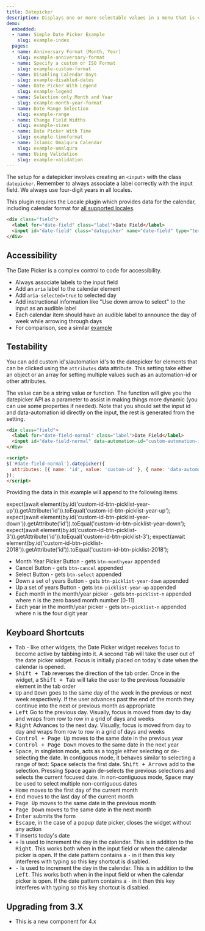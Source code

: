 ```yaml
---
title: Datepicker
description: Displays one or more selectable values in a menu that is collapsed by default. Best for allowing users to select date and time values from a predetermined calendar while ensuring appropriate value formatting.
demo:
  embedded:
  - name: Simple Date Picker Example
    slug: example-index
  pages:
  - name: Anniversary Format (Month, Year)
    slug: example-anniversary-format
  - name: Specify a custom or ISO Format
    slug: example-custom-format
  - name: Disabling Calendar Days
    slug: example-disabled-dates
  - name: Date Picker With Legend
    slug: example-legend
  - name: Selection only Month and Year
    slug: example-month-year-format
  - name: Date Range Selection
    slug: example-range
  - name: Change Field Widths
    slug: example-sizes
  - name: Date Picker With Time
    slug: example-timeformat
  - name: Islamic Umalqura Calendar
    slug: example-umalqura
  - name: Using Validation
    slug: example-validation
---
```


The setup for a datepicker involves creating an `<input>` with the class `datepicker`. Remember to always associate a label correctly with the input field. We always use four-digit years in all locales.

This plugin requires the Locale plugin which provides data for the calendar, including calendar format for [all supported locales](../locale/readme.md).

```html
<div class="field">
  <label for="date-field" class="label">Date Field</label>
  <input id="date-field" class="datepicker" name="date-field" type="text">
</div>
```

## Accessibility

The Date Picker is a complex control to code for accessibility.

- Always associate labels to the input field
- Add an `aria` label to the calendar element
- Add `aria-selected=true` to selected day
- Add instructional information like "Use down arrow to select" to the input as an audible label
- Each calendar item should have an audible label to announce the day of week while arrowing through days
- For comparison, see a similar <a href="http://oaa-accessibility.org/example/15/" target="_blank">example</a>

## Testability

You can add custom id's/automation id's to the datepicker for elements that can be clicked using the `attributes` data attribute. This setting take either an object or an array for setting multiple values such as an automation-id or other attributes.

The value can be a string value or function. The function will give you the datepicker API as a parameter to assist in making things more dynamic (you can use some properties if needed). Note that you should set the input id and data-automation id directly on the input, the rest is generated from the setting.

```html
<div class="field">
  <label for="date-field-normal" class="label">Date Field</label>
  <input id="date-field-normal" data-automation-id="custom-automation-id" class="datepicker" name="date-field" type="text" data-init="false"/>
</div>

<script>
$('#date-field-normal').datepicker({
  attributes: [{ name: 'id', value: 'custom-id' }, { name: 'data-automation-id', value: 'custom-automation-id' } ],
});
</script>
```

Providing the data in this example will append to the following items:

expect(await element(by.id('custom-id-btn-picklist-year-up')).getAttribute('id')).toEqual('custom-id-btn-picklist-year-up');
expect(await element(by.id('custom-id-btn-picklist-year-down')).getAttribute('id')).toEqual('custom-id-btn-picklist-year-down');
expect(await element(by.id('custom-id-btn-picklist-3')).getAttribute('id')).toEqual('custom-id-btn-picklist-3');
expect(await element(by.id('custom-id-btn-picklist-2018')).getAttribute('id')).toEqual('custom-id-btn-picklist-2018');

- Month Year Picker Button - gets `btn-monthyear` appended
- Cancel Button - gets `btn-cancel` appended
- Select Button - gets `btn-select` appended
- Down a set of years Button - gets `btn-picklist-year-down` appended
- Up a set of years Button - gets `btn-picklist-year-up` appended
- Each month in the month/year picker  - gets `btn-picklist-n` appended where n is the zero based month number (0-11)
- Each year in the month/year picker  - gets `btn-picklist-n` appended where n is the four digit year

## Keyboard Shortcuts

- <kbd>Tab</kbd> - like other widgets, the Date Picker widget receives focus to become active by tabbing into it. A second <kbd>Tab</kbd> will take the user out of the date picker widget. Focus is initially placed on today's date when the calendar is opened.
- <kbd>Shift + Tab</kbd> reverses the direction of the tab order. Once in the widget, a <kbd>Shift + Tab</kbd> will take the user to the previous focusable element in the tab order
- <kbd>Up</kbd> and <kbd>Down</kbd> goes to the same day of the week in the previous or next week respectively. If the user advances past the end of the month they continue into the next or previous month as appropriate
- <kbd>Left</kbd> Go to the previous day. Visually, focus is moved from day to day and wraps from row to row in a grid of days and weeks
- <kbd>Right</kbd> Advances to the next day. Visually, focus is moved from day to day and wraps from row to row in a grid of days and weeks
- <kbd>Control + Page Up</kbd> moves to the same date in the previous year
- <kbd>Control + Page Down</kbd> moves to the same date in the next year
- <kbd>Space</kbd>, in singleton mode, acts as a toggle either selecting or de-selecting the date. In contiguous mode, it behaves similar to selecting a range of text: <kbd>Space</kbd> selects the first date. <kbd>Shift + Arrows</kbd> add to the selection. Pressing <kbd>Space</kbd> again de-selects the previous selections and selects the current focused date. In non-contiguous mode, <kbd>Space</kbd> may be used to select multiple non-contiguous dates
- <kbd>Home</kbd> moves to the first day of the current month
- <kbd>End</kbd> moves to the last day of the current month
- <kbd>Page Up</kbd> moves to the same date in the previous month
- <kbd>Page Down</kbd> moves to the same date in the next month
- <kbd>Enter</kbd> submits the form
- <kbd>Escape</kbd>, in the case of a popup date picker, closes the widget without any action
- <kbd>T</kbd> inserts today's date
- <kbd>+</kbd> Is used to increment the day in the calendar. This is in addition to the <kbd>Right</kbd>. This works both when in the input field or when the calendar picker is open. If the date pattern contains a `-` in it then this key interferes with typing so this key shortcut is disabled.
- <kbd>-</kbd>  Is used to increment the day in the calendar. This is in addition to the <kbd>Left</kbd>. This works both when in the input field or when the calendar picker is open. If the date pattern contains a `-` in it then this key interferes with typing so this key shortcut is disabled.

## Upgrading from 3.X

- This is a new component for 4.x
